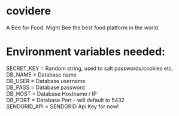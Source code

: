 # covidere
A Bee for Food. Might Bee the best food platform in the world.

# Environment variables needed:
SECRET_KEY = Random string, used to salt passwords/cookies etc.  
DB_NAME = Database name  
DB_USER = Database username  
DB_PASS = Database password  
DB_HOST = Database Hostname / IP  
DB_PORT = Database Port - will default to 5432  
SENDGRID_API = SENDGRID Api Key for now!

